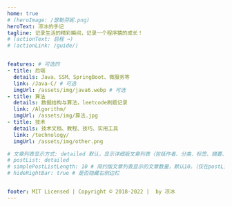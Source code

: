 ```yaml
---
home: true
# (heroImage: /瑟勒芬妮.png)
heroText: 凉冰的手记
tagline: 记录生活的精彩瞬间，记录一个程序猿的成长！
# (actionText: 启程 →)
# (actionLink: /guide/)


features: # 可选的
- title: 后端
  details: Java、SSM、SpringBoot、微服务等
  link: /Java-C/ # 可选
  imgUrl: /assets/img/java6.webp # 可选
- title: 算法
  details: 数据结构与算法，leetcode刷题记录
  link: /Algorithm/
  imgUrl: /assets/img/算法.jpg
- title: 技术
  details: 技术文档、教程、技巧、实用工具
  link: /technology/
  imgUrl: /assets/img/other.png

# 文章列表显示方式: detailed 默认，显示详细版文章列表（包括作者、分类、标签、摘要、分页等）| simple => 显示简约版文章列表（仅标题和日期）| none 不显示文章列表
# postList: detailed
# simplePostListLength: 10 # 简约版文章列表显示的文章数量，默认10。（仅在postList设置为simple时生效）
# hideRightBar: true # 是否隐藏右侧边栏


footer: MIT Licensed | Copyright © 2018-2022 |  by 凉冰 
---
```














